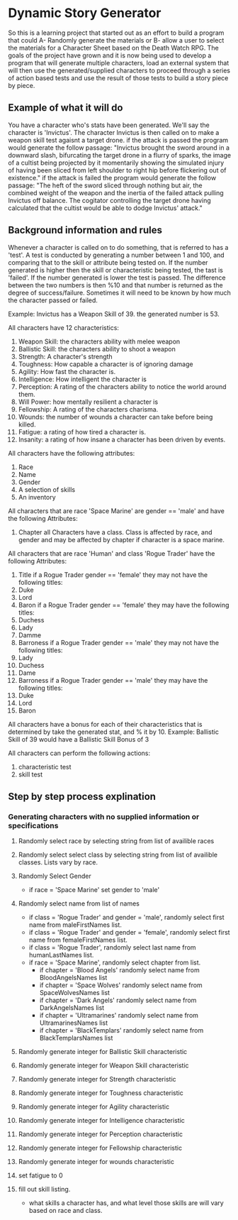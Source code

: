# Dynamic Story Generator

So this is a learning project that started out as an effort to build a program that could A- Randomly generate the materials or B- allow a user to select the materials for a  Character Sheet based on the Death Watch RPG. The goals of the project have grown and it is now being used to develop a program that will generate multiple characters, load an external system that will then use the generated/supplied characters to proceed through a series of action based tests and use the result of those tests to build a story piece by piece.

## Example of what it will do

You have a character who's stats have been generated. We'll say the character is 'Invictus'. The character Invictus is then called on to make a weapon skill test agaisnt a target drone.
if the attack is passed the program would generate the follow passage:
"Invictus brought the sword around in a downward slash, bifurcating the target drone in a flurry of sparks, the image of a cultist being projected by it momentarily showing the simulated injury of having been sliced from left shoulder to right hip before flickering out of existence."
if the attack is failed the program would generate the follow passage:
"The heft of the sword sliced through nothing but air, the combined weight of the weapon and the inertia of the failed attack pulling Invictus off balance. The cogitator controlling the target drone having calculated that the cultist would be able to dodge Invictus' attack."

## Background information and rules

Whenever a character is called on to do something, that is referred to has a 'test'. A test is conducted by generating a number between 1 and 100, and comparing that to the skill or attribute being tested on. If the number generated is higher then the skill or characteristic being tested, the tast is 'failed'. If the number generated is lower the test is passed. The difference between the two numbers is then %10 and that number is returned as the degree of success/failure. Sometimes it will need to be known by how much the character passed or failed. 

Example:
Invictus has a Weapon Skill of 39. the generated number is 53. 

All characters have 12 characteristics:
1. Weapon Skill: the characters ability with melee weapon
2. Ballistic Skill: the characters ability to shoot a weapon
3. Strength: A character's strength
4. Toughness: How capable a character is of ignoring damage
5. Agility: How fast the character is.
6. Intelligence: How intelligent the character is
7. Perception: A rating of the characters ability to notice the world around them.
8. Will Power: how mentally resilient a character is
9. Fellowship: A rating of the characters charisma.
10. Wounds: the number of wounds a character can take before being killed.
11. Fatigue: a rating of how tired a character is.
12. Insanity: a rating of how insane a character has been driven by events.

All characters have the following attributes:
1. Race
2. Name
3. Gender
4. A selection of skills
5. An inventory 

All characters that are race 'Space Marine' are gender == 'male' and have the following Attributes:
1. Chapter
all Characters have a class. Class is affected by race, and gender and may be affected by chapter if character is a space marine.

All characters that are race 'Human' and class 'Rogue Trader' have the following Attributes:
1. Title
if a Rogue Trader gender == 'female' they may not have the following titles:
1. Duke
2. Lord
3. Baron
if a Rogue Trader gender == 'female' they may have the following titles:
1. Duchess
2. Lady
3. Damme 
4. Barroness
if a Rogue Trader gender == 'male' they may not have the following titles:
1. Lady
2. Duchess
3. Dame
4. Barroness
if a Rogue Trader gender == 'male' they may have the following titles:
1. Duke
2. Lord
3. Baron

All characters have a bonus for each of their characteristics that is determined by take the generated stat, and % it by 10. 
Example: Ballistic Skill of 39 would have a Ballistic Skill Bonus of 3

All characters can perform the following actions:
1. characteristic test
2. skill test

## Step by step process explination
### Generating characters with no supplied information or specifications
1. Randomly select race by selecting string from list of availible races
2. Randomly select select class by selecting string from list of availible classes. Lists vary by race.
3. Randomly Select Gender
   - if race = 'Space Marine' set gender to 'male'
   
4. Randomly select name from list of names
   - if class = 'Rogue Trader' and gender = 'male', randomly select first name from maleFirstNames list. 
   - if class = 'Rogue Trader' and gender = 'female', randomly select first name from femaleFirstNames list.
   - if class = 'Rogue Trader', randomly select last name from humanLastNames list.
   - if race = 'Space Marine', randomly select chapter from list.
     - if chapter = 'Blood Angels' randomly select name from BloodAngelsNames list 
     - if chapter = 'Space Wolves' randomly select name from SpaceWolvesNames list
     - if chapter = 'Dark Angels' randomly select name from DarkAngelsNames list
     - if chapter = 'Ultramarines' randomly select name from UltramarinesNames list
     - if chapter = 'BlackTemplars' randomly select name from BlackTemplarsNames list
5. Randomly generate integer for Ballistic Skill characteristic
6. Randomly generate integer for Weapon Skill characteristic
7. Randomly generate integer for Strength characteristic
8. Randomly generate integer for Toughness characteristic
9. Randomly generate integer for Agility characteristic
10. Randomly generate integer for Intelligence characteristic
11. Randomly generate integer for Perception characteristic
12. Randomly generate integer for Fellowship characteristic
13. Randomly generate integer for wounds characteristic
14. set fatigue to 0
15. fill out skill listing.
    - what skills a character has, and what level those skills are will vary based on race and class.

